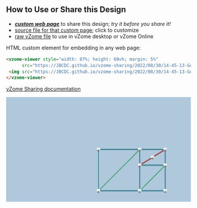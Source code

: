 
## How to Use or Share this Design

 - [***custom web page***][post] to share this design; *try it before you share it!*
 - [source file for that custom page][source]; click to customize
 - [raw vZome file][raw] to use in vZome desktop or vZome Online
 
 HTML custom element for embedding in any web page:
 ```html
<vzome-viewer style="width: 87%; height: 60vh; margin: 5%"
       src="https://JBCDC.github.io/vzome-sharing/2022/08/30/14-45-13-GoldenR2/GoldenR2.vZome" >
  <img src="https://JBCDC.github.io/vzome-sharing/2022/08/30/14-45-13-GoldenR2/GoldenR2.png" />
</vzome-viewer>
 ```

[vZome Sharing documentation](https://vzome.github.io/vzome/sharing.html#how-it-works)

![Image](<GoldenR2.png>)


[post]: <https://JBCDC.github.io/vzome-sharing/2022/08/30/GoldenR2-14-45-13.html>
[source]: <https://github.com/JBCDC/vzome-sharing/edit/main/_posts/2022-08-30-GoldenR2-14-45-13.md>
[raw]: <https://raw.githubusercontent.com/JBCDC/vzome-sharing/main/2022/08/30/14-45-13-GoldenR2/GoldenR2.vZome>